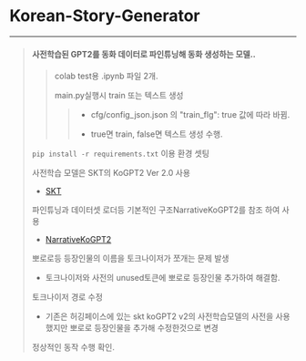 # Korean-Story-Generator
---
> #### 사전학습된 GPT2를 동화 데이터로 파인튜닝해 동화 생성하는 모델..
>> colab test용 .ipynb 파일 2개.
>> 
>> main.py실행시 train 또는 텍스트 생성
>>> - cfg/config_json.json 의 "train_flg": true 값에 따라 바뀜.
>>> 
>>> - true면 train, false면 텍스트 생성 수행.
>
> ```pip install -r requirements.txt``` 이용 환경 셋팅
>
> 사전학습 모델은 SKT의 KoGPT2 Ver 2.0 사용
> - [SKT](https://github.com/SKT-AI/KoGPT2)
> 
> 파인튜닝과 데이터셋 로더등 기본적인 구조NarrativeKoGPT2를 참조 하여 사용
> - [NarrativeKoGPT2](https://github.com/shbictai/narrativeKoGPT2)
>
> 뽀로로등 등장인물의 이름을 토크나이저가 쪼개는 문제 발생
> - 토크나이저와 사전의 unused토큰에 뽀로로 등장인물 추가하여 해결함.
>
> 토크나이저 경로 수정
> - 기존은 허깅페이스에 있는 skt koGPT2 v2의 사전학습모델의 사전을 사용했지만 뽀로로 등장인물을 추가해 수정한것으로 변경
> 
> 정상적인 동작 수행 확인.
